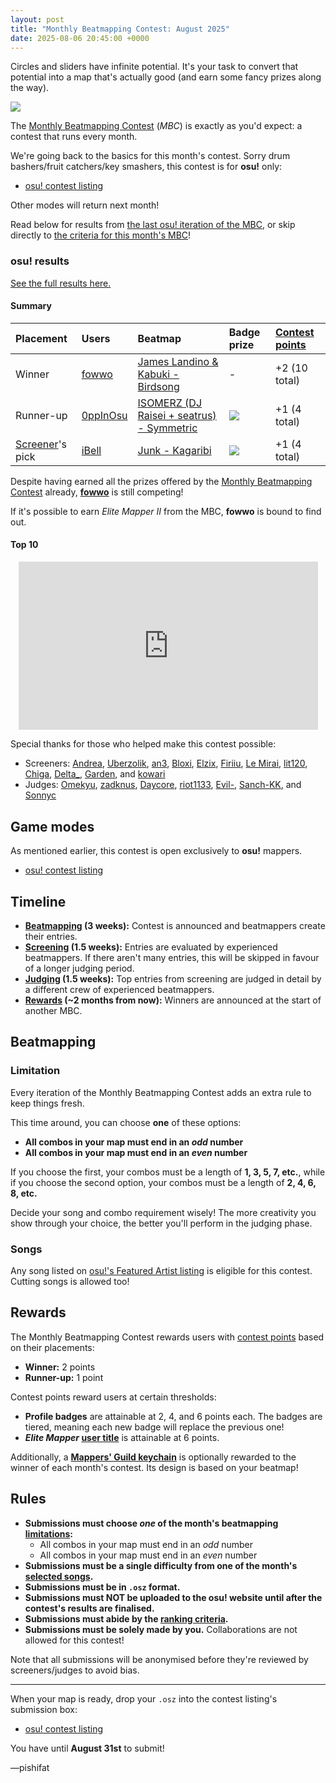 ```yaml
---
layout: post
title: "Monthly Beatmapping Contest: August 2025"
date: 2025-08-06 20:45:00 +0000
---
```


Circles and sliders have infinite potential. It's your task to convert that potential into a map that's actually good (and earn some fancy prizes along the way).

![](https://assets.ppy.sh/media/monthly-beatmapping-contest.png)

The [Monthly Beatmapping Contest](/wiki/Contests/Monthly_Beatmapping_Contest) (*MBC*) is exactly as you'd expect: a contest that runs every month.

We're going back to the basics for this month's contest. Sorry drum bashers/fruit catchers/key smashers, this contest is for **osu!** only:

- [osu! contest listing](https://osu.ppy.sh/community/contests/255)

Other modes will return next month!

Read below for results from [the last osu! iteration of the MBC](https://osu.ppy.sh/home/news/2025-05-12-monthly-beatmapping-contest-may-2025#osu), or skip directly to [the criteria for this month's MBC](#game-modes)!

### osu! results

[See the full results here.](https://mappersguild.com/contests/results?contest=682264575a553ff33908c6c6)

#### Summary

| Placement | Users | Beatmap | Badge prize | [Contest points](/wiki/Contests/Contest_points) |
| :-- | :-- | :-- | :-- | :-- |
| Winner | [fowwo](https://osu.ppy.sh/users/4547551) | [James Landino & Kabuki - Birdsong](https://osu.ppy.sh/beatmapsets/2414725) | - | +2 (10 total) |
| Runner-up | [0ppInOsu](https://osu.ppy.sh/users/12551840) | [ISOMERZ (DJ Raisei + seatrus) - Symmetric](https://osu.ppy.sh/beatmapsets/2414579) | ![](https://assets.ppy.sh/profile-badges/mbc-2020-2.png) | +1 (4 total) |
| [Screener](/wiki/Contests/Monthly_Beatmapping_Contest#screening)'s pick | [iBell](https://osu.ppy.sh/users/4298072) | [Junk - Kagaribi](https://osu.ppy.sh/s/2414817) | ![](https://assets.ppy.sh/profile-badges/mbc-2020-2.png) | +1 (4 total) |

Despite having earned all the prizes offered by the [Monthly Beatmapping Contest](/wiki/Contests/Monthly_Beatmapping_Contest) already, [**fowwo**](https://osu.ppy.sh/users/4547551) is still competing!

If it's possible to earn *Elite Mapper II* from the MBC, **fowwo** is bound to find out.

#### Top 10

<div align="center" class="osu-md__paragraph">
    <iframe width="95%" style="aspect-ratio: 16 / 9;" src="https://www.youtube.com/embed/gWAtdg_MGfI" frameborder="0" allowfullscreen></iframe>
</div>

Special thanks for those who helped make this contest possible: 

- Screeners: [Andrea](https://osu.ppy.sh/users/33599), [Uberzolik](https://osu.ppy.sh/users/1314547), [an3](https://osu.ppy.sh/users/11954090), [Bloxi](https://osu.ppy.sh/users/9022451), [Elzix](https://osu.ppy.sh/users/4990127), [Firiiu](https://osu.ppy.sh/users/7825971), [Le Mirai](https://osu.ppy.sh/users/13646997), [lit120](https://osu.ppy.sh/users/3109248), [Chiga](https://osu.ppy.sh/users/10719127), [Delta_](https://osu.ppy.sh/users/14272323), [Garden](https://osu.ppy.sh/users/2849992), and [kowari](https://osu.ppy.sh/users/5404892)
- Judges: [Omekyu](https://osu.ppy.sh/users/14348073), [zadknus](https://osu.ppy.sh/users/12101917), [Daycore](https://osu.ppy.sh/users/5596337), [riot1133](https://osu.ppy.sh/users/11877992), [Evil-](https://osu.ppy.sh/users/10234313), [Sanch-KK](https://osu.ppy.sh/users/9131844), and [Sonnyc](https://osu.ppy.sh/users/11771)

## Game modes

As mentioned earlier, this contest is open exclusively to **osu!** mappers.

- [osu! contest listing](https://osu.ppy.sh/community/contests/255)

## Timeline

- **[Beatmapping](#beatmapping) (3 weeks):** Contest is announced and beatmappers create their entries.
- **[Screening](/wiki/Contests/Monthly_Beatmapping_Contest#screening) (1.5 weeks):** Entries are evaluated by experienced beatmappers. If there aren't many entries, this will be skipped in favour of a longer judging period.
- **[Judging](/wiki/Contests/Monthly_Beatmapping_Contest#judging) (1.5 weeks):** Top entries from screening are judged in detail by a different crew of experienced beatmappers.
- **[Rewards](#rewards) (~2 months from now):** Winners are announced at the start of another MBC.

## Beatmapping

### Limitation

Every iteration of the Monthly Beatmapping Contest adds an extra rule to keep things fresh.

This time around, you can choose **one** of these options:

- **All combos in your map must end in an *odd* number**
- **All combos in your map must end in an *even* number**

If you choose the first, your combos must be a length of **1, 3, 5, 7, etc.**, while if you choose the second option, your combos must be a length of **2, 4, 6, 8, etc.**

Decide your song and combo requirement wisely! The more creativity you show through your choice, the better you'll perform in the judging phase.

### Songs

Any song listed on [osu!'s Featured Artist listing](https://osu.ppy.sh/beatmaps/artists) is eligible for this contest. Cutting songs is allowed too!

## Rewards

The Monthly Beatmapping Contest rewards users with [contest points](/wiki/Contests/Contest_points) based on their placements:

- **Winner:** 2 points
- **Runner-up:** 1 point

Contest points reward users at certain thresholds:

- **Profile badges** are attainable at 2, 4, and 6 points each. The badges are tiered, meaning each new badge will replace the previous one!
- ***Elite Mapper* [user title](/wiki/Community/User_title)** is attainable at 6 points.

Additionally, a [**Mappers' Guild keychain**](/wiki/shared/news/2023-08-29-changes-to-the-mappers-guild/keychain.jpg) is optionally rewarded to the winner of each month's contest. Its design is based on your beatmap!

## Rules

- **Submissions must choose *one* of the month's beatmapping [limitations](#limitation):**
  - All combos in your map must end in an *odd* number
  - All combos in your map must end in an *even* number
- **Submissions must be a single difficulty from one of the month's [selected songs](#songs).**
- **Submissions must be in `.osz` format.**
- **Submissions must NOT be uploaded to the osu! website until after the contest's results are finalised.**
- **Submissions must abide by the [ranking criteria](/wiki/Ranking_criteria).**
- **Submissions must be solely made by you.** Collaborations are not allowed for this contest!

Note that all submissions will be anonymised before they're reviewed by screeners/judges to avoid bias.

---

When your map is ready, drop your `.osz` into the contest listing's submission box:

- [osu! contest listing](https://osu.ppy.sh/community/contests/255)

You have until **August 31st** to submit!

—pishifat
